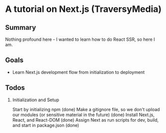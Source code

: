 # A tutorial on Next.js (TraversyMedia)

## Summary

Nothing profound here - I wanted to learn how to do React SSR, so here I am.

## Goals

- Learn Next.js development flow from initialization to deployment

## Todos

1. Initialization and Setup

   Start by initializing npm (done)
   Make a gitignore file, so we don't upload our modules (or sensitive material in the future) (done)
   Install Next.js, React, and React-DOM (done)
   Assign Next as run scripts for dev, build, and start in package.json (done)

